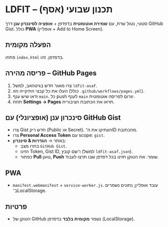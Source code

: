 # LDFIT – תכנון שבועי (אסף)

סטטי, נטול שרת, עם **שמירה אוטומטית** בדפדפן + **אופציה לסינכרון ענן** דרך GitHub Gist. כולל **PWA** (אופליין + Add to Home Screen).

## הפעלה מקומית
פתחו `index.html` בדפדפן. זהו.

## פריסה מהירה – GitHub Pages
1. צרו מאגר חדש בגיטהאב, למשל `ldfit-asaf`.
2. העלו את כל קבצי התיקייה הזו (כולל `.github/workflows/pages.yml`).
3. ודאו שיש ענף `main`. כל push לענף `main` יגרום לפריסה אוטומטית.
4. תחת **Settings → Pages** תראו את הכתובת הציבורית.

## סינכרון ענן (אופציונלי) עם GitHub Gist
- צרו Gist חדש ריק (Public או Secret). העתיקו את ה־ID מהכתובת.
- צרו **Personal Access Token** עם scope: `gist`.
- באתר → **הגדרות & סינכרון**:
  - בחרו מצב `GitHub Gist`.
  - הזינו Token, Gist ID, ו־שם קובץ (למשל `ldfit-asaf.json`).
  - כפתור **Pull** טוען, **Push** שומר. את הטוקן תזינו בכל דפדפן שבו תרצו לעבוד.

## PWA
- `manifest.webmanifest` + `service-worker.js`. עובד אופליין; נתונים נשמרים ב־LocalStorage.

## פרטיות
- הטוקן של GitHub נשמר **מקומית בלבד** בדפדפן (LocalStorage).

